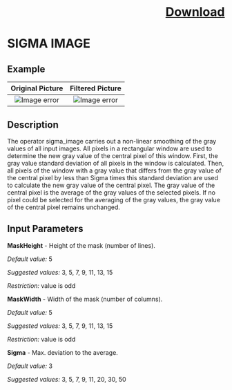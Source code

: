 # <p align="right"><a class="github-button" aria-label="Download ntkme/github-buttons on GitHub" href="https://github.com/Balluff-BVS/halconscripts/raw/master/Filters/Smoothing/SigmaImage/sigma_image.zip" data-icon="octicon-cloud-download">Download</a></p>


SIGMA IMAGE
==========

## Example

Original Picture             | Filtered Picture
:-------------------------:|:-------------------------:
![Image error](https://github.com/Balluff-BVS/halconscripts/blob/master/Filters/Smoothing/SigmaImage/original.png?raw=true)  |  ![Image error](https://github.com/Balluff-BVS/halconscripts/blob/master/Filters/Smoothing/SigmaImage/sigma_image.png?raw=true)

Description
----------

The operator sigma_image carries out a non-linear smoothing of the gray values of all input images. All pixels in a rectangular window are used to determine the new gray value of the central pixel of this window. First, the gray value standard deviation of all pixels in the window is calculated. Then, all pixels of the window with a gray value that differs from the gray value of the central pixel by less than Sigma times this standard deviation are used to calculate the new gray value of the central pixel. The gray value of the central pixel is the average of the gray values of the selected pixels. If no pixel could be selected for the averaging of the gray values, the gray value of the central pixel remains unchanged.

Input Parameters
----------

**MaskHeight** - Height of the mask (number of lines).

*Default value:* 5

*Suggested values:* 3, 5, 7, 9, 11, 13, 15

*Restriction:* value is odd

**MaskWidth** - Width of the mask (number of columns).

*Default value:* 5

*Suggested values:* 3, 5, 7, 9, 11, 13, 15

*Restriction:* value is odd

**Sigma** - Max. deviation to the average.

*Default value:* 3

*Suggested values:* 3, 5, 7, 9, 11, 20, 30, 50


